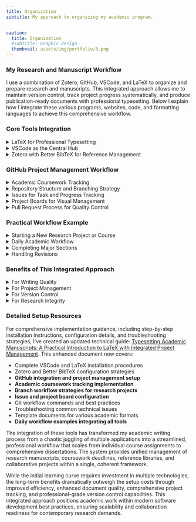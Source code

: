```yaml
---
title: Organization
subtitle: My approach to organizing my academic program.


caption:
  title: Organization
  #subtitle: Graphic Design
  thumbnail: assets/img/portfolio/3.png
---
```

### My Research and Manuscript Workflow

I use a combination of Zotero, GitHub, VSCode, and LaTeX to organize and prepare research and manuscripts. This integrated approach allows me to maintain version control, track project progress systematically, and produce publication-ready documents with professional typesetting. Below I explain how I integrate these various programs, websites, code, and formatting languages to achieve this comprehensive workflow.

### Core Tools Integration

<details>
<summary>LaTeX for Professional Typesetting</summary>

LaTeX serves as the foundation of my document preparation system. Unlike traditional word processors, LaTeX separates content from formatting, allowing me to focus on writing while ensuring consistent, publication-quality output. I primarily use the `apa7` document class for APA-compliant manuscripts, which automatically handles:

- Proper margins and spacing
- Citation formatting
- Reference list generation  
- Section heading styles
- Title page formatting

The beauty of LaTeX lies in its ability to handle complex academic documents with mathematical expressions, cross-references, and extensive bibliographies without the formatting inconsistencies common in traditional word processors.

</details>

<details>
<summary>VSCode as the Central Hub</summary>

Visual Studio Code serves as my primary writing environment, enhanced with the LaTeX Workshop extension. This setup provides:

- **Syntax highlighting** for LaTeX commands
- **Live PDF preview** with automatic compilation
- **Error detection** and debugging assistance
- **Integrated terminal** for Git commands
- **Extensions ecosystem** including grammar checking with LTeX+

The integrated terminal is particularly valuable as it allows me to manage Git operations without leaving my writing environment, maintaining focus and workflow efficiency.

</details>

<details>
<summary>Zotero with Better BibTeX for Reference Management</summary>

Zotero manages all my research sources, enhanced by the Better BibTeX plugin for seamless LaTeX integration. My reference workflow includes:

1. **Collection Organization**: Sources are organized into project-specific collections
2. **Automatic Export**: Better BibTeX maintains synchronized `.bib` files that update automatically as I add new sources
3. **Citation Keys**: Consistent citation key formatting ensures reliable cross-referencing
4. **PDF Management**: Full-text PDFs are stored and searchable within Zotero

This integration means I can add sources to Zotero throughout my research process, and they immediately become available for citation in my LaTeX documents without manual export steps.

</details>

### GitHub Project Management Workflow

<details>
<summary>Academic Coursework Tracking</summary>

Beyond manuscript preparation, I use GitHub Projects to manage my entire doctoral program coursework and deadlines. Each semester and course is organized systematically:

**Program-Level Organization:**
- **Semesters as Milestones**: Fall 2024, Spring 2025, Summer 2025, etc.
- **Courses as Major Issues**: Each course (EDACE 780, EDACE 830, etc.) becomes a tracked issue
- **Assignments as Sub-Issues**: Individual assignments, papers, and deliverables within each course

**Course Progress Tracking:**
- **Labels by Course Type**: "Core Course", "Research Methods", "Electives"
- **Priority Levels**: High (current semester), Medium (next semester), Low (future planning)
- **Progress Indicators**: "Not Started", "In Progress", "Submitted", "Graded"
- **Due Date Management**: All assignment deadlines tracked in GitHub Issues with calendar integration

**Practical Example - Current Coursework:**
```
Summer 2025 Milestone:
├── Issue: EDACE 790 - Characteristics of Adult Learners
│   ├── Sub-issue: Literature Review Paper (Due: June 15)
│   ├── Sub-issue: Reflection Essay (Due: June 25)
│   └── Sub-issue: Final Project (Due: June 27)
└── Issue: EDACE 785 - Curriculum Design
    ├── Sub-issue: Curriculum Outline (Due: July 15)
    ├── Sub-issue: Unit Development (Due: July 30)
    └── Sub-issue: Final Curriculum (Due: August 8)
```

This approach transforms my Gantt chart planning into an actionable, digital project management system where every course component is tracked, deadlines are visible, and progress is measurable.

</details>

<details>
<summary>Repository Structure and Branching Strategy</summary>

Each research project or manuscript is organized as a GitHub repository with a clear structure:

```
project-name/
├── docs/
│   ├── main.tex
│   ├── sections/
│   │   ├── introduction.tex
│   │   ├── methodology.tex
│   │   └── conclusion.tex
│   └── figures/
├── references.bib
├── README.md
└── .gitignore
```

I use a **feature-branch workflow** where each major component or revision is developed on its own branch:
- `main` branch contains the stable, submission-ready version
- `feature/literature-review` for developing the literature review section
- `feature/data-analysis` for analysis and results sections
- `revision/reviewer-comments` for addressing peer review feedback

</details>

<details>
<summary>Issues for Task and Progress Tracking</summary>

GitHub Issues serve as my comprehensive project management system, handling both research manuscripts and coursework:

**Research Project Issues:**
- **Milestone Issues**: "Complete first draft by [date]"
- **Section Issues**: "Draft methodology section"
- **Revision Issues**: "Address Reviewer 2 comments on data interpretation"
- **Technical Issues**: "Fix citation formatting for Figure 3"

**Coursework Issues:**
- **Course-Level Issues**: "EDACE 785 - Curriculum Design (Summer 2025)"
- **Assignment Issues**: "Design learning objectives for Unit 2"
- **Reading Issues**: "Complete assigned readings for Week 3"
- **Project Issues**: "Final curriculum design project submission"

Each issue includes:
- Clear acceptance criteria and deliverables
- Due dates aligned with syllabus and project timelines
- Labels for type (coursework, research, writing, revision)
- Priority levels based on deadlines and importance
- Progress updates and reflection notes
- Links to relevant course materials and resources

</details>

<details>
<summary>Project Boards for Visual Management</summary>

I organize issues using GitHub Project boards with columns representing workflow stages for both research and coursework:

**Research Workflow Columns:**
- **Backlog**: All planned tasks and sections
- **In Progress**: Currently active work (limited to 2-3 items)
- **Review**: Completed sections awaiting self-review or feedback
- **Revision Needed**: Items requiring changes based on feedback
- **Done**: Completed and approved sections

**Coursework Workflow Columns:**
- **This Week**: Current assignments and readings
- **Next Week**: Upcoming deadlines and preparations
- **In Progress**: Ongoing projects and papers
- **Submitted**: Awaiting grading or feedback
- **Completed**: Finished coursework with grades received

**Integrated Academic Dashboard:**
I maintain a master project board that combines both research and coursework, using color-coded labels to distinguish between different types of work. This provides a comprehensive view of all academic obligations and helps balance research productivity with coursework demands.

This Kanban-style approach provides clear visibility into project status across all academic activities and prevents work overload by limiting work-in-progress items.

</details>

<details>
<summary>Pull Request Process for Quality Control</summary>

When completing a section or major revision, I create pull requests to merge feature branches into main:

1. **Self-Review**: Review all changes, check for LaTeX errors, verify citations
2. **Descriptive PR**: Include summary of changes, link to resolved issues
3. **Documentation**: Update README with any workflow changes
4. **Merge**: After approval, merge and delete feature branch

This process creates a clear audit trail of document evolution and ensures nothing enters the main branch without review.

</details>

### Practical Workflow Example

<details>
<summary>Starting a New Research Project or Course</summary>

1. **Repository Setup**: Create GitHub repository with issue templates and project board
2. **Initial Structure**: Set up LaTeX document structure and Zotero collection
3. **Planning**: Create issues for all major deliverables and organize on project board
4. **Course Integration**: Add course-specific issues with syllabus deadlines
5. **Semester Overview**: Link coursework issues to research timeline for balanced planning

</details>

<details>
<summary>Daily Academic Workflow</summary>

1. **Morning Planning**: Review project board to prioritize research vs. coursework tasks
2. **Branch Management**: Switch to appropriate feature branch or create new one
   ```bash
   git checkout -b feature/theoretical-framework
   # or
   git checkout -b coursework/edace785-unit2-design
   ```
3. **Work Session**: Draft content in VSCode with live LaTeX preview
4. **Reference Integration**: Add sources to Zotero as discovered; they automatically sync to `.bib` file
5. **Progress Tracking**: Update issue comments with progress notes, challenges, and insights
6. **Version Control**: Regular commits with descriptive messages
   ```bash
   git add sections/theoretical-framework.tex
   git commit -m "Add social learning theory framework discussion"
   # or
   git add coursework/curriculum-outline.tex
   git commit -m "Complete learning objectives for adult learning unit"
   git push origin feature/branch-name
   ```
7. **Issue Management**: Move completed items between board columns and update course progress

</details>

<details>
<summary>Completing Major Sections</summary>

1. **Self-Review**: Use LaTeX error checking and grammar extensions
2. **Pull Request**: Create PR with detailed description of changes
3. **Issue Management**: Link PR to relevant issues for automatic closure
4. **Board Update**: Move completed items to "Done" column

</details>

<details>
<summary>Handling Revisions</summary>

1. **Issue Creation**: Create specific issues for each reviewer comment or revision need
2. **Branch Strategy**: Use `revision/` branches for substantial changes
3. **Track Changes**: Use Git's diff capabilities to document all modifications
4. **Version Tags**: Tag major versions (initial submission, revision 1, etc.)

</details>

### Benefits of This Integrated Approach

<details>
<summary>For Writing Quality</summary>

- **Focus on Content**: LaTeX handles formatting automatically
- **Consistency**: Automated citation and reference formatting
- **Professional Output**: Publication-ready documents without manual formatting

</details>

<details>
<summary>For Project Management</summary>

- **Comprehensive Academic Tracking**: Visual project boards show exactly what's completed across both research and coursework
- **Integrated Deadline Management**: All academic obligations visible in one system
- **Balanced Workload**: Easy identification of competing priorities between research and course demands
- **Semester Planning**: Long-term view of coursework progression alongside research milestones
- **Collaboration Ready**: Easy sharing and collaboration through GitHub for group projects and research teams

</details>

<details>
<summary>For Version Control</summary>

- **Complete History**: Every change tracked with descriptive commit messages
- **Safe Experimentation**: Feature branches allow risk-free exploration of ideas
- **Recovery Options**: Easy rollback to previous versions if needed

</details>

<details>
<summary>For Research Integrity</summary>

- **Source Tracking**: Complete audit trail of when sources were added and cited
- **Change Documentation**: Clear record of all revisions and their reasons
- **Backup Security**: Multiple redundant backups through Git's distributed nature

</details>

### Detailed Setup Resources

For comprehensive implementation guidance, including step-by-step installation instructions, configuration details, and troubleshooting strategies, I've created an updated technical guide: [Typesetting Academic Manuscripts: A Practical Introduction to LaTeX with Integrated Project Management](). This enhanced document now covers:

- Complete VSCode and LaTeX installation procedures
- Zotero and Better BibTeX configuration strategies  
- **GitHub integration and project management setup**
- **Academic coursework tracking implementation**
- **Branch workflow strategies for research projects**
- **Issue and project board configuration**
- Git workflow commands and best practices
- Troubleshooting common technical issues
- Template documents for various academic formats
- **Daily workflow examples integrating all tools**

The integration of these tools has transformed my academic writing process from a chaotic juggling of multiple applications into a streamlined, professional workflow that scales from individual course assignments to comprehensive dissertations. The system provides unified management of research manuscripts, coursework deadlines, reference libraries, and collaborative projects within a single, coherent framework.

While the initial learning curve requires investment in multiple technologies, the long-term benefits dramatically outweigh the setup costs through improved efficiency, enhanced document quality, comprehensive project tracking, and professional-grade version control capabilities. This integrated approach positions academic work within modern software development best practices, ensuring scalability and collaboration readiness for contemporary research demands.
